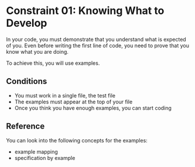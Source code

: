# Constraint 01: Knowing What to Develop  

In your code, you must demonstrate that you understand what is expected of you. Even before writing the first line of code, you need to prove that you know what you are doing.  

To achieve this, you will use examples.  

## Conditions  
- You must work in a single file, the test file  
- The examples must appear at the top of your file  
- Once you think you have enough examples, you can start coding  

## Reference  
You can look into the following concepts for the examples:  
- example mapping  
- specification by example  
